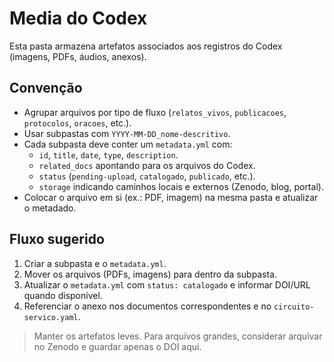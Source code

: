 # Media do Codex

Esta pasta armazena artefatos associados aos registros do Codex (imagens, PDFs, áudios, anexos).

## Convenção

- Agrupar arquivos por tipo de fluxo (`relatos_vivos`, `publicacoes`, `protocolos`, `oracoes`, etc.).
- Usar subpastas com `YYYY-MM-DD_nome-descritivo`.
- Cada subpasta deve conter um `metadata.yml` com:
  - `id`, `title`, `date`, `type`, `description`.
  - `related_docs` apontando para os arquivos do Codex.
  - `status` (`pending-upload`, `catalogado`, `publicado`, etc.).
  - `storage` indicando caminhos locais e externos (Zenodo, blog, portal).
- Colocar o arquivo em si (ex.: PDF, imagem) na mesma pasta e atualizar o metadado.

## Fluxo sugerido

1. Criar a subpasta e o `metadata.yml`.
2. Mover os arquivos (PDFs, imagens) para dentro da subpasta.
3. Atualizar o `metadata.yml` com `status: catalogado` e informar DOI/URL quando disponível.
4. Referenciar o anexo nos documentos correspondentes e no `circuito-servico.yaml`.

> Manter os artefatos leves. Para arquivos grandes, considerar arquivar no Zenodo e guardar apenas o DOI aqui.
